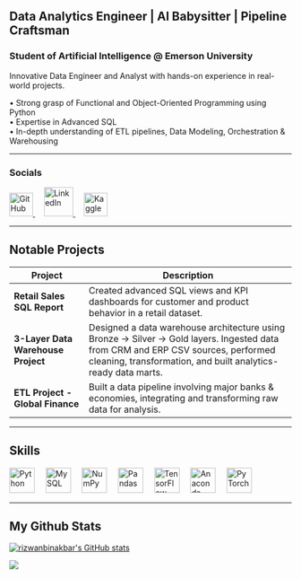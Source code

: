 ##  Data Analytics Engineer | AI Babysitter | Pipeline Craftsman

### Student of Artificial Intelligence @ Emerson University

Innovative Data Engineer and Analyst with hands-on experience in real-world projects.

• Strong grasp of Functional and Object-Oriented Programming using Python  
• Expertise in Advanced SQL  
• In-depth understanding of ETL pipelines, Data Modeling, Orchestration & Warehousing  

---

###  Socials

<p align="left">
  <a href="https://www.github.com/rizwanbinakbar" target="_blank" rel="noreferrer">
    <img src="https://raw.githubusercontent.com/danielcranney/readme-generator/main/public/icons/socials/github.svg" width="42" height="42" alt="GitHub" />
  </a>
  &nbsp;&nbsp;&nbsp;
  <a href="https://www.linkedin.com/in/rizwanbinakbar/" target="_blank" rel="noreferrer">
    <img src="https://img.icons8.com/?size=100&id=13930&format=png" width="52" height="52" alt="LinkedIn" />
  </a>
  &nbsp;&nbsp;&nbsp;
  <a href="https://www.kaggle.com/rizwanbinakbar" target="_blank" rel="noreferrer">
    <img src="https://img.icons8.com/?size=100&id=QrYhwpUzAcoy&format=png" width="42" height="42" alt="Kaggle" />
  </a>
</p>


---

##  Notable Projects

| Project | Description |
|--------|-------------|
| **Retail Sales SQL Report** | Created advanced SQL views and KPI dashboards for customer and product behavior in a retail dataset. |
| **3-Layer Data Warehouse Project** | Designed a data warehouse architecture using Bronze → Silver → Gold layers. Ingested data from CRM and ERP CSV sources, performed cleaning, transformation, and built analytics-ready data marts. |
| **ETL Project - Global Finance** | Built a data pipeline involving major banks & economies, integrating and transforming raw data for analysis. |

---

##  Skills

<p align="left">
  <img src="https://cdn.jsdelivr.net/gh/devicons/devicon/icons/python/python-original.svg" width="45" height="45" alt="Python" />
  &nbsp;&nbsp;&nbsp;
  <img src="https://cdn.jsdelivr.net/gh/devicons/devicon/icons/mysql/mysql-original.svg" width="45" height="45" alt="MySQL" />
  &nbsp;&nbsp;&nbsp;
  <img src="https://cdn.jsdelivr.net/gh/devicons/devicon/icons/numpy/numpy-original.svg" width="45" height="45" alt="NumPy" />
  &nbsp;&nbsp;&nbsp;
  <img src="https://cdn.jsdelivr.net/gh/devicons/devicon/icons/pandas/pandas-original.svg" width="45" height="45" alt="Pandas" />
  &nbsp;&nbsp;&nbsp;
  <img src="https://cdn.jsdelivr.net/gh/devicons/devicon/icons/tensorflow/tensorflow-original.svg" width="45" height="45" alt="TensorFlow" />
  &nbsp;&nbsp;&nbsp;
  <img src="https://cdn.jsdelivr.net/gh/devicons/devicon/icons/anaconda/anaconda-original.svg" width="45" height="45" alt="Anaconda" />
  &nbsp;&nbsp;&nbsp;
  <img src="https://cdn.jsdelivr.net/gh/devicons/devicon/icons/pytorch/pytorch-original.svg" width="45" height="45" alt="PyTorch" />
</p>


---
## My Github Stats

<a href="http://www.github.com/rizwanbinakbar"><img src="https://github-readme-stats.vercel.app/api?username=rizwanbinakbar&show_icons=true&hide=&count_private=true&title_color=0891b2&text_color=ffffff&icon_color=0891b2&bg_color=1c1917&hide_border=true&show_icons=true" alt="rizwanbinakbar's GitHub stats" /></a>

<a href="http://www.github.com/rizwanbinakbar"><img src="https://github-readme-streak-stats.herokuapp.com/?user=rizwanbinakbar&stroke=ffffff&background=1c1917&ring=0891b2&fire=0891b2&currStreakNum=ffffff&currStreakLabel=0891b2&sideNums=ffffff&sideLabels=ffffff&dates=ffffff&hide_border=true" /></a>
